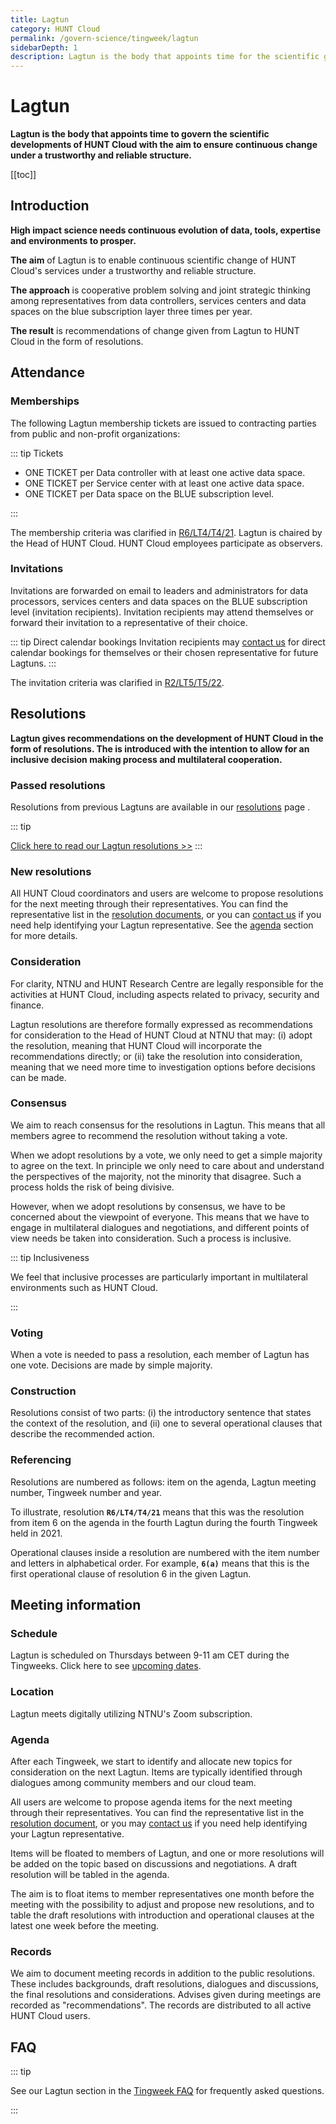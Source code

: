 ```yaml
---
title: Lagtun
category: HUNT Cloud
permalink: /govern-science/tingweek/lagtun
sidebarDepth: 1
description: Lagtun is the body that appoints time for the scientific governance of HUNT Cloud.
---
```


# Lagtun

**Lagtun is the body that appoints time to govern the scientific developments of HUNT Cloud with the aim to ensure continuous change under a trustworthy and reliable structure.**


[[toc]]

## Introduction

**High impact science needs continuous evolution of data, tools, expertise and environments to prosper.**

**The aim** of Lagtun is to enable continuous scientific change of HUNT Cloud's services under a trustworthy and reliable structure.

**The approach** is cooperative problem solving and joint strategic thinking among representatives from data controllers, services centers and data spaces on the blue subscription layer three times per year. 

**The result** is recommendations of change given from Lagtun to HUNT Cloud in the form of resolutions.

## Attendance

### Memberships

The following Lagtun membership tickets are issued to contracting parties from public and non-profit organizations:

::: tip Tickets

* ONE TICKET per Data controller with at least one active data space.
* ONE TICKET per Service center with at least one active data space. 
* ONE TICKET per Data space on the BLUE subscription level.

:::

The membership criteria was clarified in [R6/LT4/T4/21](/govern-science/tingweek/resolutions/#clarification-of-lagtun-membership). Lagtun is chaired by the Head of HUNT Cloud. HUNT Cloud employees participate as observers.

### Invitations

Invitations are forwarded on email to leaders and administrators for data processors, services centers and data spaces on the BLUE subscription level (invitation recipients). Invitation recipients may attend themselves or forward their invitation to a representative of their choice. 

::: tip Direct calendar bookings
Invitation recipients may [contact us](/contact) for direct calendar bookings for themselves or their chosen representative for future Lagtuns.
:::

The invitation criteria was clarified in [R2/LT5/T5/22](/govern-science/tingweek/resolutions/#clarification-of-ting-week-invitations).

## Resolutions

**Lagtun gives recommendations on the development of HUNT Cloud in the form of resolutions. The is introduced with the intention to allow for an inclusive decision making process and multilateral cooperation.** 
### Passed resolutions

Resolutions from previous Lagtuns are available in our [resolutions](/govern-science/tingweek/resolutions) page .

::: tip

[Click here to read our Lagtun resolutions >>](/govern-science/tingweek/resolutions) 
:::

### New resolutions

All HUNT Cloud coordinators and users are welcome to propose resolutions for the next meeting through their representatives. You can find the representative list in the [resolution documents](/govern-science/tingweek/resolutions), or you can [contact us](/contact) if you need help identifying your Lagtun representative. See the [agenda](/govern-science/tingweek/lagtun/#agenda) section for more details.

### Consideration

For clarity, NTNU and HUNT Research Centre are legally responsible for the activities at HUNT Cloud, including aspects related to privacy, security and finance.

Lagtun resolutions are therefore formally expressed as recommendations for consideration to the Head of HUNT Cloud at NTNU that may: (i) adopt the resolution, meaning that HUNT Cloud will incorporate the recommendations directly; or (ii) take the resolution into consideration, meaning that we need more time to investigation options before decisions can be made.

### Consensus

We aim to reach consensus for the resolutions in Lagtun. This means that all members agree to recommend the resolution without taking a vote.

When we adopt resolutions by a vote, we only need to get a simple majority to agree on the text. In principle we only need to care about and understand the perspectives of the majority, not the minority that disagree. Such a process holds the risk of being divisive.

However, when we adopt resolutions by consensus, we have to be concerned about the viewpoint of everyone. This means that we have to engage in multilateral dialogues and negotiations, and different points of view needs be taken into consideration. Such a process is inclusive. 

::: tip Inclusiveness

We feel that inclusive processes are particularly important in  multilateral environments such as HUNT Cloud. 

:::

### Voting

When a vote is needed to pass a resolution, each member of Lagtun has one vote. Decisions are made by simple majority. 

### Construction

Resolutions consist of two parts: (i) the introductory sentence that states the context of the resolution, and (ii) one to several operational clauses that describe the recommended action. 

### Referencing

Resolutions are numbered as follows: item on the agenda, Lagtun meeting number, Tingweek number and year. 

To illustrate, resolution **`R6/LT4/T4/21`** means that this was the resolution from item 6 on the agenda in the fourth Lagtun during the fourth Tingweek held in 2021. 

Operational clauses inside a resolution are numbered with the item number and letters in alphabetical order. For example, **`6(a)`** means that this is the first operational clause of resolution 6 in the given Lagtun.






## Meeting information 

### Schedule 

Lagtun is scheduled on Thursdays between 9-11 am CET during the Tingweeks. Click here to see [upcoming dates](/govern-science/tingweek/dates).

### Location

Lagtun meets digitally utilizing NTNU's Zoom subscription. 

### Agenda

After each Tingweek, we start to identify and allocate new topics for consideration on the next Lagtun. Items are typically identified through dialogues among community members and our cloud team.

All users are welcome to propose agenda items for the next meeting through their representatives. You can find the representative list in the [resolution document](/govern-science/tingweek/resolutions), or you may [contact us](/contact/) if you need help identifying your Lagtun representative. 

Items will be floated to members of Lagtun, and one or more resolutions will be added on the topic based on discussions and negotiations. A draft resolution will be tabled in the agenda. 

The aim is to float items to member representatives one month before the meeting with the possibility to adjust and propose new resolutions, and to table the draft resolutions with introduction and operational clauses at the latest one week before the meeting.


### Records

We aim to document meeting records in addition to the public resolutions. These includes backgrounds, draft resolutions, dialogues and discussions, the final resolutions and considerations. Advises given during meetings are recorded as "recommendations". The records are distributed to all active HUNT Cloud users. 


## FAQ

::: tip

See our Lagtun section in the [Tingweek FAQ](/govern-science/tingweek/faq#lagtun) for frequently asked questions.

:::
